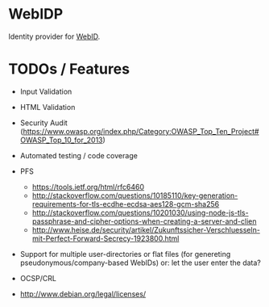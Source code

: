 WebIDP
======

Identity provider for [WebID](http://www.w3.org/2005/Incubator/webid/spec/).

TODOs / Features
================

* Input Validation
* HTML Validation
* Security Audit (https://www.owasp.org/index.php/Category:OWASP_Top_Ten_Project#OWASP_Top_10_for_2013)
* Automated testing / code coverage
* PFS
    * <https://tools.ietf.org/html/rfc6460>
    * <http://stackoverflow.com/questions/10185110/key-generation-requirements-for-tls-ecdhe-ecdsa-aes128-gcm-sha256>
    * <http://stackoverflow.com/questions/10201030/using-node-js-tls-passphrase-and-cipher-options-when-creating-a-server-and-clien>
    * <http://www.heise.de/security/artikel/Zukunftssicher-Verschluesseln-mit-Perfect-Forward-Secrecy-1923800.html>

* Support for multiple user-directories or flat files 
  (for genereting pseudonymous/company-based WebIDs)
  or: let the user enter the data?
* OCSP/CRL

* <http://www.debian.org/legal/licenses/>

